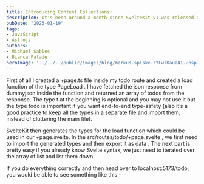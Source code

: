 ```yaml
---
title: Introducing Content Collections!
description: It's been around a month since SvelteKit v1 was released and I fortunately got enough time to play around with it. In this blog post.
pubDate: "2023-01-19"
tags: 
- JavaScript
- Astrojs
authors:
- Michael Sables
- Bianca Palade
heroImage: '../../../public/images/blog/markus-spiske-rYFwlDaua4I-unsplash.jpg'
---
```


First of all I created a +page.ts file inside my todo route and created a load function of the type PageLoad . I have fetched the json response from dummyjson inside the function and returned an array of todos from the response. The type t at the beginning is optional and you may not use it but the type todo is important if you want end-to-end type-safety (also it’s a good practice to keep all the types in a separate file and import them, instead of cluttering the main file).

SvelteKit then generates the types for the load function which could be used in our +page.svelte. In the src/routes/todo/+page.svelte , we first need to import the generated types and then export it as data . The next part is pretty easy if you already know Svelte syntax, we just need to iterated over the array of list and list them down.

If you do everything correctly and then head over to localhost:5173/todo, you would be able to see something like this -
